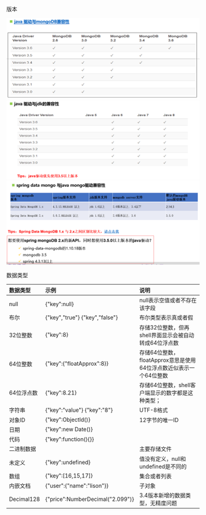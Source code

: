 版本

![](/assets/7hsdfw.png)![](/assets/5545dsfgsd.png)![](/assets/djkfaf9823.png)

数据类型

| 数据类型 | 示例 | 说明 |
| :--- | :--- | :--- |
| null | {"key":null} | null表示空值或者不存在该字段 |
| 布尔 | {"key","true"} {"key","false"} | 布尔类型表示真或者假 |
| 32位整数 | {"key":8} | 存储32位整数，但再shell界面显示会被自动转成64位浮点数 |
| 64位整数 | {"key":{"floatApprox":8}} | 存储64位整数，floatApprox意思是使用64位浮点数近似表示一个64位整数 |
| 64位浮点数 | {"key":8.21} | 存储64位整数，shell客户端显示的数字都是这种类型； |
| 字符串 | {"key":"value"} {"key":"8"} | UTF-8格式 |
| 对象ID | {"key":ObjectId\(\)} | 12字节的唯一ID |
| 日期 | {"key":new Date\(\)} |  |
| 代码 | {"key":function\(\){}} |  |
| 二进制数据 |  | 主要存储文件 |
| 未定义 | {"key":undefined} | 值没有定义，null和undefined是不同的 |
| 数组 | {"key":\[16,15,17\]} | 集合或者列表 |
| 内嵌文档 | {"user":{"name":"lison"}} | 子对象 |
| Decimal128 | {"price":NumberDecimal\("2.099"\)} | 3.4版本新增的数据类型，无精度问题 |






